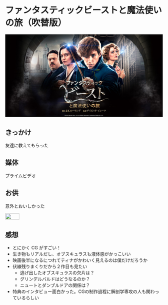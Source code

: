 # ファンタスティックビーストと魔法使いの旅（吹替版）

![image](image.png)

## きっかけ

友達に教えてもらった

## 媒体

プライムビデオ

## お供

意外とおいしかった

<img src="otomo.jpg" width="30%" height="30%">

## 感想

- とにかく CG がすごい！
- 生き物もリアルだし、オブスキュラスも液体感がかっこいい
- 映画後半になるにつれてティナがかわいく見えるのは僕だけだろうか
- 伏線残りまくりだから２作目も見たい
    - 逃げ出したオブスキュラスの欠片は？
    - グリンデルバルドはどうなるのか？
    - ニュートとダンブルドアの関係は？
- 特典のインタビュー面白かった。CGの制作過程に解剖学専攻の人も関わっているらしい

